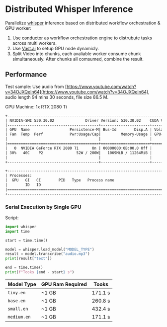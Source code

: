 # Distributed Whisper Inference

Parallelize [whisper](https://github.com/openai/whisper) inference based on distributed workflow orchestration & GPU worker:

1. Use [conductor](https://github.com/conductor-oss/conductor) as workflow orchestration engine to distrubute tasks across multi workers.
2. Use [Vast.ai](https://vast.ai/) to setup GPU node dynamicly.
3. Split Video into chunks, each avaliable worker consume chunk simultaneously. After chunks all comsumed, combine the result.

## Performance

Test sample: Use audio from [https://www.youtube.com/watch?v=34OJXQeIn64](https://www.youtube.com/watch?v=34OJXQeIn64), audio length 94 mins 30 seconds, file size 86.5 M.

GPU Machine: 1x RTX 2080 Ti

```txt
+---------------------------------------------------------------------------------------+
| NVIDIA-SMI 530.30.02              Driver Version: 530.30.02    CUDA Version: 12.1     |
|-----------------------------------------+----------------------+----------------------+
| GPU  Name                  Persistence-M| Bus-Id        Disp.A | Volatile Uncorr. ECC |
| Fan  Temp  Perf            Pwr:Usage/Cap|         Memory-Usage | GPU-Util  Compute M. |
|                                         |                      |               MIG M. |
|=========================================+======================+======================|
|   0  NVIDIA GeForce RTX 2080 Ti      On | 00000000:0B:00.0 Off |                  N/A |
| 30%   40C    P2               52W / 200W|   1069MiB / 11264MiB |      1%      Default |
|                                         |                      |                  N/A |
+-----------------------------------------+----------------------+----------------------+

+---------------------------------------------------------------------------------------+
| Processes:                                                                            |
|  GPU   GI   CI        PID   Type   Process name                            GPU Memory |
|        ID   ID                                                             Usage      |
|=======================================================================================|
+---------------------------------------------------------------------------------------+
```

### Serial Execution by Single GPU

Script:

```py
import whisper
import time

start = time.time()

model = whisper.load_model("MODEL_TYPE")
result = model.transcribe("audio.mp3")
print(result["text"])

end = time.time()
print(f"Tooks {end - start} s")
```

| Model Type | GPU Ram Required | Tooks   |
| ---------- | ---------------- | ------- |
| `tiny.en`  | ~1 GB            | 171.1 s |
| `base.en`  | ~1 GB            | 260.8 s |
| `small.en`  | ~1 GB            | 432.4 s |
| `medium.en`  | ~1 GB            | 171.1 s |
